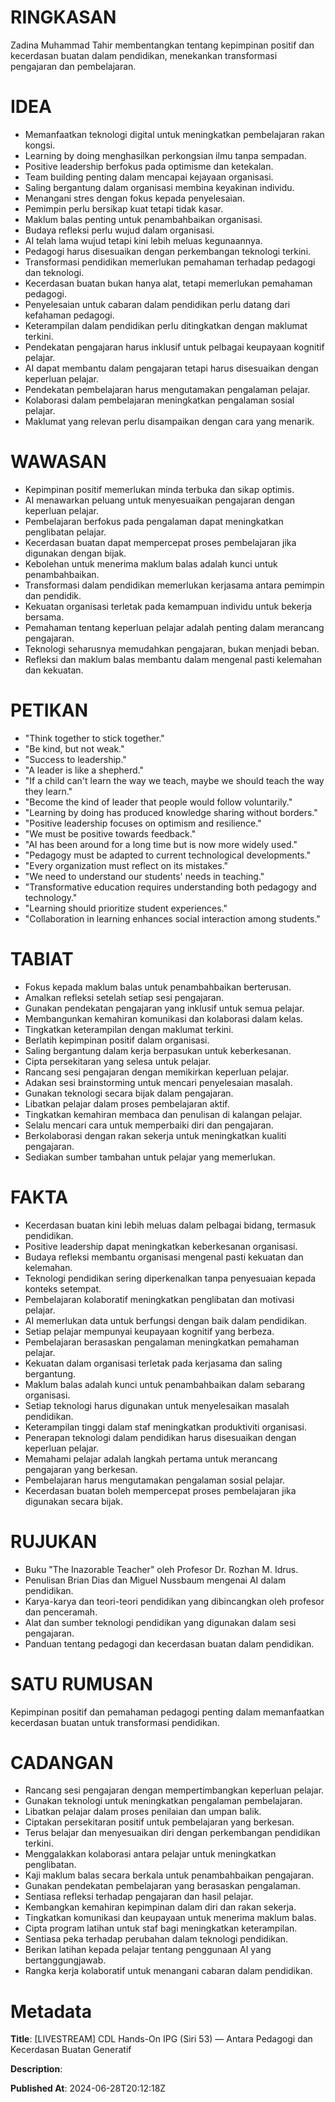 # RINGKASAN
Zadina Muhammad Tahir membentangkan tentang kepimpinan positif dan kecerdasan buatan dalam pendidikan, menekankan transformasi pengajaran dan pembelajaran.

# IDEA
- Memanfaatkan teknologi digital untuk meningkatkan pembelajaran rakan kongsi.
- Learning by doing menghasilkan perkongsian ilmu tanpa sempadan.
- Positive leadership berfokus pada optimisme dan ketekalan.
- Team building penting dalam mencapai kejayaan organisasi.
- Saling bergantung dalam organisasi membina keyakinan individu.
- Menangani stres dengan fokus kepada penyelesaian.
- Pemimpin perlu bersikap kuat tetapi tidak kasar.
- Maklum balas penting untuk penambahbaikan organisasi.
- Budaya refleksi perlu wujud dalam organisasi.
- AI telah lama wujud tetapi kini lebih meluas kegunaannya.
- Pedagogi harus disesuaikan dengan perkembangan teknologi terkini.
- Transformasi pendidikan memerlukan pemahaman terhadap pedagogi dan teknologi.
- Kecerdasan buatan bukan hanya alat, tetapi memerlukan pemahaman pedagogi.
- Penyelesaian untuk cabaran dalam pendidikan perlu datang dari kefahaman pedagogi.
- Keterampilan dalam pendidikan perlu ditingkatkan dengan maklumat terkini.
- Pendekatan pengajaran harus inklusif untuk pelbagai keupayaan kognitif pelajar.
- AI dapat membantu dalam pengajaran tetapi harus disesuaikan dengan keperluan pelajar.
- Pendekatan pembelajaran harus mengutamakan pengalaman pelajar.
- Kolaborasi dalam pembelajaran meningkatkan pengalaman sosial pelajar.
- Maklumat yang relevan perlu disampaikan dengan cara yang menarik.

# WAWASAN
- Kepimpinan positif memerlukan minda terbuka dan sikap optimis.
- AI menawarkan peluang untuk menyesuaikan pengajaran dengan keperluan pelajar.
- Pembelajaran berfokus pada pengalaman dapat meningkatkan penglibatan pelajar.
- Kecerdasan buatan dapat mempercepat proses pembelajaran jika digunakan dengan bijak.
- Kebolehan untuk menerima maklum balas adalah kunci untuk penambahbaikan.
- Transformasi dalam pendidikan memerlukan kerjasama antara pemimpin dan pendidik.
- Kekuatan organisasi terletak pada kemampuan individu untuk bekerja bersama.
- Pemahaman tentang keperluan pelajar adalah penting dalam merancang pengajaran.
- Teknologi seharusnya memudahkan pengajaran, bukan menjadi beban.
- Refleksi dan maklum balas membantu dalam mengenal pasti kelemahan dan kekuatan.

# PETIKAN
- "Think together to stick together."
- "Be kind, but not weak."
- "Success to leadership."
- "A leader is like a shepherd."
- "If a child can't learn the way we teach, maybe we should teach the way they learn."
- "Become the kind of leader that people would follow voluntarily."
- "Learning by doing has produced knowledge sharing without borders."
- "Positive leadership focuses on optimism and resilience."
- "We must be positive towards feedback."
- "AI has been around for a long time but is now more widely used."
- "Pedagogy must be adapted to current technological developments."
- "Every organization must reflect on its mistakes."
- "We need to understand our students' needs in teaching."
- "Transformative education requires understanding both pedagogy and technology."
- "Learning should prioritize student experiences."
- "Collaboration in learning enhances social interaction among students."

# TABIAT
- Fokus kepada maklum balas untuk penambahbaikan berterusan.
- Amalkan refleksi setelah setiap sesi pengajaran.
- Gunakan pendekatan pengajaran yang inklusif untuk semua pelajar.
- Membangunkan kemahiran komunikasi dan kolaborasi dalam kelas.
- Tingkatkan keterampilan dengan maklumat terkini.
- Berlatih kepimpinan positif dalam organisasi.
- Saling bergantung dalam kerja berpasukan untuk keberkesanan.
- Cipta persekitaran yang selesa untuk pelajar.
- Rancang sesi pengajaran dengan memikirkan keperluan pelajar.
- Adakan sesi brainstorming untuk mencari penyelesaian masalah.
- Gunakan teknologi secara bijak dalam pengajaran.
- Libatkan pelajar dalam proses pembelajaran aktif.
- Tingkatkan kemahiran membaca dan penulisan di kalangan pelajar.
- Selalu mencari cara untuk memperbaiki diri dan pengajaran.
- Berkolaborasi dengan rakan sekerja untuk meningkatkan kualiti pengajaran.
- Sediakan sumber tambahan untuk pelajar yang memerlukan.

# FAKTA
- Kecerdasan buatan kini lebih meluas dalam pelbagai bidang, termasuk pendidikan.
- Positive leadership dapat meningkatkan keberkesanan organisasi.
- Budaya refleksi membantu organisasi mengenal pasti kekuatan dan kelemahan.
- Teknologi pendidikan sering diperkenalkan tanpa penyesuaian kepada konteks setempat.
- Pembelajaran kolaboratif meningkatkan penglibatan dan motivasi pelajar.
- AI memerlukan data untuk berfungsi dengan baik dalam pendidikan.
- Setiap pelajar mempunyai keupayaan kognitif yang berbeza.
- Pembelajaran berasaskan pengalaman meningkatkan pemahaman pelajar.
- Kekuatan dalam organisasi terletak pada kerjasama dan saling bergantung.
- Maklum balas adalah kunci untuk penambahbaikan dalam sebarang organisasi.
- Setiap teknologi harus digunakan untuk menyelesaikan masalah pendidikan.
- Keterampilan tinggi dalam staf meningkatkan produktiviti organisasi.
- Penerapan teknologi dalam pendidikan harus disesuaikan dengan keperluan pelajar.
- Memahami pelajar adalah langkah pertama untuk merancang pengajaran yang berkesan.
- Pembelajaran harus mengutamakan pengalaman sosial pelajar.
- Kecerdasan buatan boleh mempercepat proses pembelajaran jika digunakan secara bijak.

# RUJUKAN
- Buku "The Inazorable Teacher" oleh Profesor Dr. Rozhan M. Idrus.
- Penulisan Brian Dias dan Miguel Nussbaum mengenai AI dalam pendidikan.
- Karya-karya dan teori-teori pendidikan yang dibincangkan oleh profesor dan penceramah.
- Alat dan sumber teknologi pendidikan yang digunakan dalam sesi pengajaran.
- Panduan tentang pedagogi dan kecerdasan buatan dalam pendidikan.

# SATU RUMUSAN
Kepimpinan positif dan pemahaman pedagogi penting dalam memanfaatkan kecerdasan buatan untuk transformasi pendidikan.

# CADANGAN
- Rancang sesi pengajaran dengan mempertimbangkan keperluan pelajar.
- Gunakan teknologi untuk meningkatkan pengalaman pembelajaran.
- Libatkan pelajar dalam proses penilaian dan umpan balik.
- Ciptakan persekitaran positif untuk pembelajaran yang berkesan.
- Terus belajar dan menyesuaikan diri dengan perkembangan pendidikan terkini.
- Menggalakkan kolaborasi antara pelajar untuk meningkatkan penglibatan.
- Kaji maklum balas secara berkala untuk penambahbaikan pengajaran.
- Gunakan pendekatan pembelajaran yang berasaskan pengalaman.
- Sentiasa refleksi terhadap pengajaran dan hasil pelajar.
- Kembangkan kemahiran kepimpinan dalam diri dan rakan sekerja.
- Tingkatkan komunikasi dan keupayaan untuk menerima maklum balas.
- Cipta program latihan untuk staf bagi meningkatkan keterampilan.
- Sentiasa peka terhadap perubahan dalam teknologi pendidikan.
- Berikan latihan kepada pelajar tentang penggunaan AI yang bertanggungjawab.
- Rangka kerja kolaboratif untuk menangani cabaran dalam pendidikan.

# Metadata
**Title**: [LIVESTREAM] CDL Hands-On IPG (Siri 53) — Antara Pedagogi dan Kecerdasan Buatan Generatif

**Description**: 

**Published At**: 2024-06-28T20:12:18Z